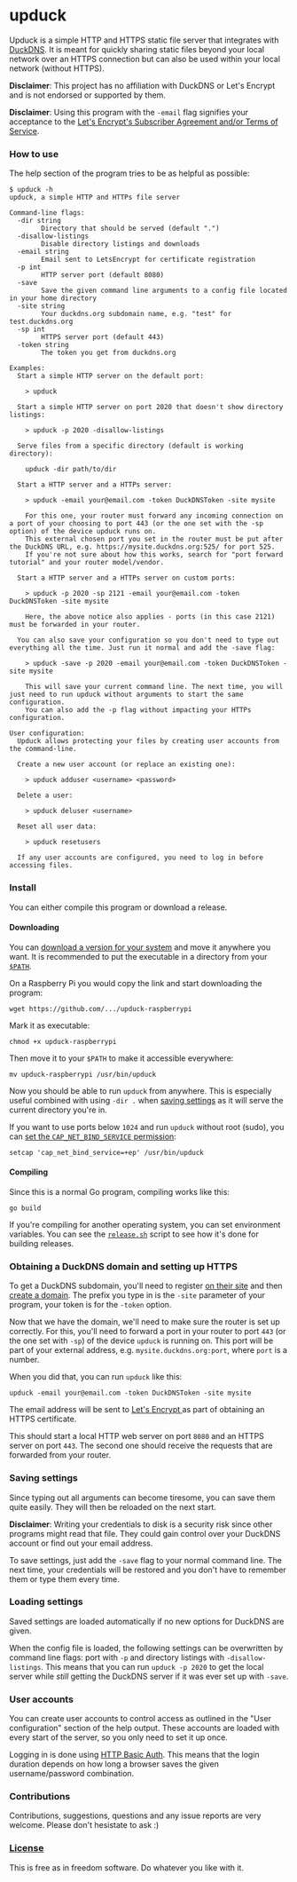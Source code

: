 # upduck
Upduck is a simple HTTP and HTTPS static file server that integrates with [DuckDNS](https://www.duckdns.org/). It is meant for quickly sharing static files beyond your local network over an HTTPS connection but can also be used within your local network (without HTTPS).

**Disclaimer**: This project has no affiliation with DuckDNS or Let's Encrypt and is not endorsed or supported by them.

**Disclaimer**: Using this program with the `-email` flag signifies your acceptance to the [Let's Encrypt's Subscriber Agreement and/or Terms of Service](https://letsencrypt.org/repository/).

### How to use
The help section of the program tries to be as helpful as possible:

```
$ upduck -h
upduck, a simple HTTP and HTTPs file server

Command-line flags:
  -dir string
    	Directory that should be served (default ".")
  -disallow-listings
    	Disable directory listings and downloads
  -email string
    	Email sent to LetsEncrypt for certificate registration
  -p int
    	HTTP server port (default 8080)
  -save
    	Save the given command line arguments to a config file located in your home directory
  -site string
    	Your duckdns.org subdomain name, e.g. "test" for test.duckdns.org
  -sp int
    	HTTPS server port (default 443)
  -token string
    	The token you get from duckdns.org

Examples:
  Start a simple HTTP server on the default port:

    > upduck 

  Start a simple HTTP server on port 2020 that doesn't show directory listings:

    > upduck -p 2020 -disallow-listings

  Serve files from a specific directory (default is working directory):

    upduck -dir path/to/dir

  Start a HTTP server and a HTTPs server:

    > upduck -email your@email.com -token DuckDNSToken -site mysite

    For this one, your router must forward any incoming connection on a port of your choosing to port 443 (or the one set with the -sp option) of the device upduck runs on. 
    This external chosen port you set in the router must be put after the DuckDNS URL, e.g. https://mysite.duckdns.org:525/ for port 525.
    If you're not sure about how this works, search for "port forward tutorial" and your router model/vendor.

  Start a HTTP server and a HTTPs server on custom ports:

    > upduck -p 2020 -sp 2121 -email your@email.com -token DuckDNSToken -site mysite

    Here, the above notice also applies - ports (in this case 2121) must be forwarded in your router.

  You can also save your configuration so you don't need to type out everything all the time. Just run it normal and add the -save flag:

    > upduck -save -p 2020 -email your@email.com -token DuckDNSToken -site mysite

    This will save your current command line. The next time, you will just need to run upduck without arguments to start the same configuration.
    You can also add the -p flag without impacting your HTTPs configuration.

User configuration:
  Upduck allows protecting your files by creating user accounts from the command-line.
  
  Create a new user account (or replace an existing one):

    > upduck adduser <username> <password>

  Delete a user:
    
    > upduck deluser <username>
    
  Reset all user data:

    > upduck resetusers

  If any user accounts are configured, you need to log in before accessing files.
```

### Install
You can either compile this program or download a release.

#### Downloading
You can [download a version for your system](https://github.com/xarantolus/upduck/releases/latest) and move it anywhere you want. It is recommended to put the executable in a directory from your [`$PATH`](https://superuser.com/a/284351).

On a Raspberry Pi you would copy the link and start downloading the program:

    wget https://github.com/.../upduck-raspberrypi

Mark it as executable:

    chmod +x upduck-raspberrypi

Then move it to your `$PATH` to make it accessible everywhere:

    mv upduck-raspberrypi /usr/bin/upduck

Now you should be able to run `upduck` from anywhere. This is especially useful combined with using `-dir .` when [saving settings](#saving-settings) as it will serve the current directory you're in.

If you want to use ports below `1024` and run `upduck` without root (sudo), you can [set the `CAP_NET_BIND_SERVICE` permission](https://stackoverflow.com/a/414258):

    setcap 'cap_net_bind_service=+ep' /usr/bin/upduck

#### Compiling
Since this is a normal Go program, compiling works like this:

    go build

If you're compiling for another operating system, you can set environment variables. You can see the [`release.sh`](release.sh) script to see how it's done for building releases.

### Obtaining a DuckDNS domain and setting up HTTPS
To get a DuckDNS subdomain, you'll need to register [on their site](https://www.duckdns.org) and then [create a domain](https://www.duckdns.org/domains). The prefix you type in is the `-site` parameter of your program, your token is for the `-token` option.

Now that we have the domain, we'll need to make sure the router is set up correctly. For this, you'll need to forward a port in your router to port `443` (or the one set with `-sp`) of the device `upduck` is running on. This port will be part of your external address, e.g. `mysite.duckdns.org:port`, where `port` is a number.

When you did that, you can run `upduck` like this:

    upduck -email your@email.com -token DuckDNSToken -site mysite

The email address will be sent to [Let's Encrypt ](https://letsencrypt.org/) as part of obtaining an HTTPS certificate.

This should start a local HTTP web server on port `8080` and an HTTPS server on port `443`. The second one should receive the requests that are forwarded from your router.

### Saving settings
Since typing out all arguments can become tiresome, you can save them quite easily. They will then be reloaded on the next start.

**Disclaimer**: Writing your credentials to disk is a security risk since other programs might read that file. They could gain control over your DuckDNS account or find out your email address.

To save settings, just add the `-save` flag to your normal command line. The next time, your credentials will be restored and you don't have to remember them or type them every time.

### Loading settings
Saved settings are loaded automatically if no new options for DuckDNS are given.

When the config file is loaded, the following settings can be overwritten by command line flags: port with `-p` and directory listings with `-disallow-listings`. This means that you can run `upduck -p 2020` to get the local server while *still* getting the DuckDNS server if it was ever set up with `-save`.

### User accounts
You can create user accounts to control access as outlined in the "User configuration" section of the help output.
These accounts are loaded with every start of the server, so you only need to set it up once.

Logging in is done using [HTTP Basic Auth](https://en.wikipedia.org/wiki/Basic_access_authentication). This means that the login duration
depends on how long a browser saves the given username/password combination. 

### Contributions
Contributions, suggestions, questions and any issue reports are very welcome. Please don't hesistate to ask :)

### [License](LICENSE)
This is free as in freedom software. Do whatever you like with it.